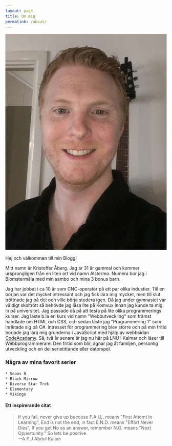 ```yaml
---
layout: page
title: Om mig
permalink: /about/
---
```


![selfi](/pics/selfi.jpg)

Hej och välkommen till min Blogg!

Mitt namn är Kristoffer Åberg.
Jag är 31 år gammal och kommer ursprungligen från en liten ort vid namn Alstermo. Numera bor jag i Blomstermåla med min sambo och mina
3 bonus barn.

Jag har jobbat i ca 10 år som CNC-operatör på ett par olika industier. Till en början var det mycket intressant och jag fick lära mig mycket, men till slut tröttnade jag på det och ville börja studera igen.
Då jag under gymnasiet var väldigt skoltrött så behövde jag läsa lite på Komvux innan jag kunde ta mig in på universitet. Jag passade då på att testa på lite olika programmerings kurser. Jag läste b.la 
en kurs vid namn "Webbutveckling" som främst handlade om HTML och CSS, och sedan läste jag "Programmering 1" som inriktade sig på C#. Intresset för programmering blev större och på min fritid började jag lära mig grunderna i JavaScript med hjälp av webbsidan <a href="https://www.codecademy.com/" target="_blank">CodeAcadamy</a>. Så, två år senare är jag nu här på LNU i Kalmar och läser till Webbprogrammerare.
Den fritid som blir, ägnar jag åt familjen, personlig utveckling och en del serietittande eller datorspel.
### Några av mina favorit serier

	* Seans 8 
	* Black Mirrow
	* Diverse Star Trek
	* Elementary
	* Vikings

#### Ett inspirerande citat
<blockquote>
	If you fail, never give up becouse F.A.I.L. means "First Attemt In Learning", 
	End is not the end, in fact E.N.D. means "Effort Never Dies", If you get No as an answer, remember
	N.O. means "Next Oppertunity."
	So lets be positive. <br />
	--A.P.J Abdul Kalam
</blockquote>